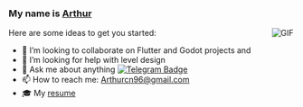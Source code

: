 
### My name is [Arthur](https://www.linkedin.com/in/arthur-novais-201420/)

<!--
**Arthurcn96/Arthurcn96** is a ✨ _special_ ✨ repository because its `README.md` (this file) appears on your GitHub profile.
-->
<img align="right"  max-width="480" max-height="240" alt="GIF" src="https://raw.githubusercontent.com/Arthurcn96/Arthurcn96/master/helloThere.gif" />

Here are some ideas to get you started:

- 👯 I’m looking to collaborate on Flutter and Godot projects and 
- 🤔 I’m looking for help with level design
- 💬 Ask me about anything [![Telegram Badge](https://img.shields.io/badge/-@Arthurcn9-0088cc?style=flat-square&logo=Telegram&logoColor=white)](https://t.me/Arthurcn9)
- 📫 How to reach me: Arthurcn96@gmail.com 
- 🎓 My [resume](https://github.com/Arthurcn96/resume/blob/master/Arthur.pdf)

